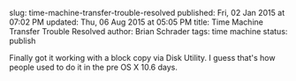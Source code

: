 slug: time-machine-transfer-trouble-resolved
published: Fri, 02 Jan 2015 at 07:02 PM
updated: Thu, 06 Aug 2015 at 05:05 PM
title: Time Machine Transfer Trouble Resolved
author: Brian Schrader
tags: time machine
status: publish

Finally got it working with a block copy via Disk Utility. I guess that's how people used to do it in the pre OS X 10.6 days. 

[1]: http://support.apple.com/en-us/HT202380
